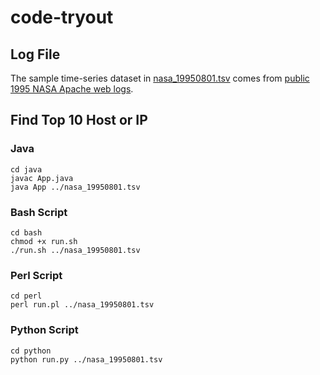 # code-tryout

## Log File
The sample time-series dataset in [nasa_19950801.tsv](nasa_19950801.tsv) comes from [public 1995 NASA Apache web logs](http://ita.ee.lbl.gov/html/contrib/NASA-HTTP.html).

## Find Top 10 Host or IP

### Java
```
cd java
javac App.java
java App ../nasa_19950801.tsv
```

### Bash Script
```
cd bash
chmod +x run.sh
./run.sh ../nasa_19950801.tsv
```

### Perl Script
```
cd perl
perl run.pl ../nasa_19950801.tsv
```

### Python Script
```
cd python
python run.py ../nasa_19950801.tsv
```
